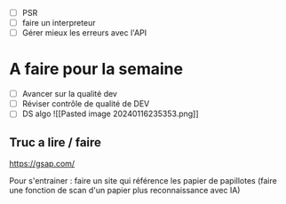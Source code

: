- [ ] PSR
- [ ] faire un interpreteur
- [ ] Gérer mieux les erreurs avec l'API

# A faire pour la semaine

- [ ] Avancer sur la qualité dev
- [ ] Réviser contrôle de qualité de DEV
- [ ] DS algo
![[Pasted image 20240116235353.png]]

## Truc a lire / faire 
https://gsap.com/

Pour s'entrainer : faire un site qui référence les papier de papillotes (faire une fonction de scan d'un papier plus reconnaissance avec IA)
